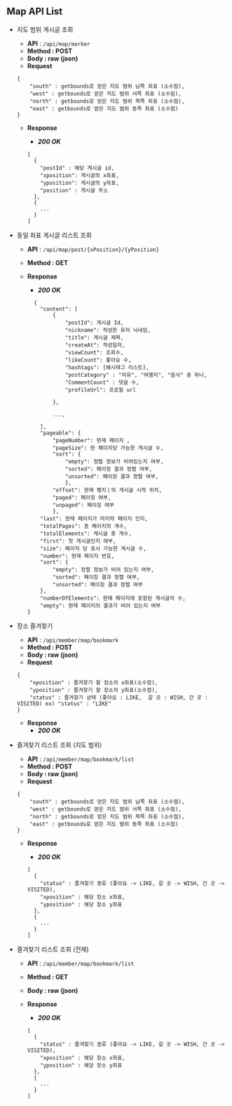 ## Map API List

- 지도 범위 게시글 조회
    - **API** : `/api/map/marker`
    - **Method : POST**
    - **Body :  raw (json)**
    - **Request**
    
    ```jsonc
    {
        "south" : getbounds로 얻은 지도 범위 남쪽 좌표 (소수점),
        "west" : getbounds로 얻은 지도 범위 서쪽 좌표 (소수점),
        "north" : getbounds로 얻은 지도 범위 북쪽 좌표 (소수점),
        "east" : getbounds로 얻은 지도 범위 동쪽 좌표 (소수점)
    }
    ```
    
    - **Response**
        - ***200 OK***
        
        ```jsonc
        [
          {
            "postId" : 해당 게시글 id,
            "xposition": 게시글의 x좌표,
            "yposition": 게시글의 y좌표,
            "position" : 게시글 주소
          },
          {
            ...        
          }
        ]
        ```
        
- 동일 좌표 게시글 리스트 조회
    - **API** : `/api/map/post/{xPosition}/{yPosition}`
    - **Method : GET**    
    - **Response**
        - ***200 OK***
        
        ```jsonc
          {
            "content": [
                {
                    "postId": 게시글 Id,
                    "nickname": 작성한 유저 닉네임,
                    "title": 게시글 제목,
                    "createAt": 작성일자,
                    "viewCount": 조회수,
                    "likeCount": 좋아요 수,
                    "hashtags": [해시태그 리스트],
                    "postCategory" : "자유", "여행지", "음식" 중 하나,
                    "CommentCount" : 댓글 수,
                    "profileUrl": 프로필 url
                    
                },

                ...,
  
            ],
            "pageable": {
                "pageNumber": 현재 페이지 ,
                "pageSize": 한 페이지당 가능한 게시글 수,
                "sort": {
                    "empty": 정렬 정보가 비어있는지 여부,
                    "sorted": 페이징 결과 정렬 여부,
                    "unsorted": 페이징 결과 정렬 여부,
                    },
                "offset": 현재 펭지ㅣ의 게시글 시작 위치,
                "paged": 페이징 여부,
                "unpaged": 페이징 여부
                },
            "last": 현재 페이지가 마지막 페이지 인지,
            "totalPages": 총 페이지의 개수,
            "totalElements": 게시글 총 개수,
            "first": 첫 게시글인지 여부,
            "size": 페이지 당 표시 가능한 게시글 수,
            "number": 현재 페이지 번호,
            "sort": {
                "empty": 정렬 정보가 비어 있는지 여부,
                "sorted": 페이징 결과 정렬 여부,
                "unsorted": 페이징 결과 정렬 여부
            },
            "numberOfElements": 현재 페이지에 포함된 게시글의 수,
            "empty": 현재 페이지의 결과가 비어 있는지 여부    
        }
        ```
        
- 장소 즐겨찾기
    - **API** : `/api/member/map/bookmark`
    - **Method : POST**
    - **Body :  raw (json)**
    - **Request**
    
    ```jsonc
    {
        "xposition" : 즐겨찾기 할 장소의 x좌표(소수점),
        "yposition" : 즐겨찾기 할 장소의 y좌표(소수점),
        "status" : 즐겨찾기 상태 (좋아요 : LIKE,  갈 곳 : WISH, 간 곳 : VISITED) ex) "status" : "LIKE"
    }
    ```
    
    - **Response**
        - ***200 OK***

- 즐겨찾기 리스트 조회 (지도 범위)
    - **API** : `/api/member/map/bookmark/list`
    - **Method : POST**
    - **Body :  raw (json)**
    - **Request**
    
    ```jsonc
    {
        "south" : getbounds로 얻은 지도 범위 남쪽 좌표 (소수점),
        "west" : getbounds로 얻은 지도 범위 서쪽 좌표 (소수점),
        "north" : getbounds로 얻은 지도 범위 북쪽 좌표 (소수점),
        "east" : getbounds로 얻은 지도 범위 동쪽 좌표 (소수점)
    }
    ```
    
    - **Response**
        - ***200 OK***
        
        ```jsonc
        [
          {
            "status" : 즐겨찾기 종류 (좋아요 -> LIKE, 갈 곳 -> WISH, 간 곳 -> VISITED),
            "xposition" : 해당 장소 x좌표,
            "yposition" : 해당 장소 y좌표
          },
          {
            ...        
          }
        ]
        ```

- 즐겨찾기 리스트 조회 (전체)
    - **API** : `/api/member/map/bookmark/list`
    - **Method : GET**
    - **Body :  raw (json)**
    - **Response**
        - ***200 OK***
        
        ```jsonc
        [
          {
            "status" : 즐겨찾기 종류 (좋아요 -> LIKE, 갈 곳 -> WISH, 간 곳 -> VISITED),
            "xposition" : 해당 장소 x좌표,
            "yposition" : 해당 장소 y좌표
          },
          {
            ...        
          }
        ]
        ```
        
